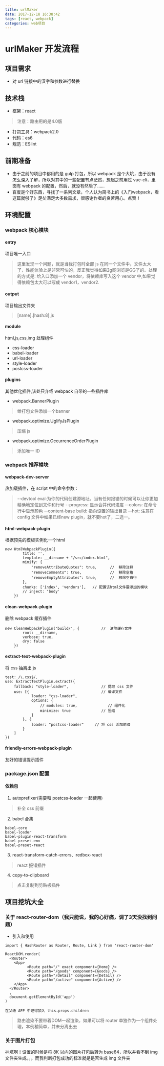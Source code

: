 ```yaml
---
title: urlMaker
date: 2017-12-18 16:38:42
tags: [react, webpack]
categories: web项目
---
```


# urlMaker 开发流程

## 项目需求
* 对 url 链接中的汉字和参数进行替换

## 技术栈

* 框架：react
> 注意：路由用的是4.0版

* 打包工具：webpack2.0
* 代码：es6
* 规范：ESlint

## 前期准备
* 由于之前的项目中都用的是 gulp 打包，所以 webpack 是个大坑，由于没有怎么深入了解，所以对其中的一些配置有点茫然，想起之前用过 vue-cli，里面有 webpack 的配置，然后，就没有然后了......
* 百度是个好东西，寻找了一系列文章，个人认为简书上的《入门webpack，看这篇就够了》足矣满足大多数需求，很感谢作者的良苦用心。点赞！

## 环境配置

### webpack 核心模块
#### entry
项目唯一入口
>这里发现一个问题，就是当我打包时全部 js 在同一个文件中，文件太大了，性能体验上是非常可怕的，反正我觉得如果2g网浏览是GG了的。处理的方式是: 给入口添加一个 vendor，将依赖库写入这个 vendor 中,如果觉得依赖包太大可以写成 vendor1，vendor2.

#### output
项目输出文件夹 
> [name].[hash:8].js

#### module
html,js,css,img 处理组件
* css-loader
* babel-loader
* url-loader
* style-loader
* postcss-loader

#### plugins
其他优化插件,该处只介绍 webpack 自带的一些插件库
* webpack.BannerPlugin
> 给打包文件添加一个banner

* webpack.optimize.UglifyJsPlugin
> 压缩 js

* webpack.optimize.OccurrenceOrderPlugin
> 添加唯一 ID

### webpack 推荐模块
#### webpack-dev-server

热加载插件，在 script 中的命令参数：
> --devtool eval:为你的代码创建源地址。当有任何报错的时候可以让你更加精确地定位到文件和行号
> --progress: 显示合并代码进度
> --colors: 在命令行中显示颜色
> --content-base build: 指向设置的输出目录
> --hot: 注意在 config 文件中如果已经new plugin，就不要hot了，二选一。

#### html-webpack-plugin 

根据预先的模板实例化一个html
```
new HtmlWebpackPlugin({
        title: '',
        template: __dirname + "/src/index.html",
        minify: {
            "removeAttributeQuotes": true,      //  移除注释
            "removeComments": true,             //  移除空格
            "removeEmptyAttributes": true,      //  移除空白行
        },
        chunks: ['index', 'vendors'],   // 配置该html文件要添加的模块
        // inject: 'body'
    })
```

#### clean-webpack-plugin
删除 webpack 缓存插件
```
new CleanWebpackPlugin('build/', {          //  清除缓存文件
        root: __dirname,
        verbose: true,
        dry: false
    })
```

#### extract-text-webpack-plugin
将 css 抽离出 js
```
test: /\.css$/,
use: ExtractTextPlugin.extract({
    fallback: "style-loader",               // 提取 css 文件
    use: [{                                 // 编译文件
            loader: "css-loader",
            options: {
                // modules: true,              // 组件化
                minimize: true              // 压缩
            }
        }, {
            loader: "postcss-loader"     // 将 css 添加前缀
        }
    ]
})
```

#### friendly-errors-webpack-plugin
友好的错误提示插件

### package.json 配置

#### 依赖包
1. autoprefixer(需要和 postcss-loader 一起使用)
> 补全 css 前缀

2. babel 合集
```
babel-core
babel-loader
babel-plugin-react-transform
babel-preset-env
babel-preset-react
```

3. react-transform-catch-errors、redbox-react
> react 报错插件

4. copy-to-clipboard
> 点击复制到剪贴板插件

## 项目挖坑大全
### 关于 react-router-dom（我只能说，我的心好痛，调了3天没找到问题）
* 引入和使用
```
import { HashRouter as Router, Route, Link } from 'react-router-dom'

ReactDOM.render(
  <Router>
    <App>
          <Route path="/" exact component={Home} />
          <Route path="/goods" component={Goods} />
          <Route path="/detail" component={Detail} />
          <Route path="/active" component={Active} />
    </App>
  </Router>  
  ,
  document.getElementById('app')
)

在父级 APP 中记得加入 this.props.children
```
> 路由渲染不要带着DOM一起渲染，如果可以将 router 单独作为一个组件处理，本例稍简单，并未分离出去

### 关于图片打包
神坑啊！设置的时候是将 8K 以内的图片打包后转为 base64，所以并看不到 img 文件夹生成。。。而我判断打包成功的标准就是是否生成 img 文件夹